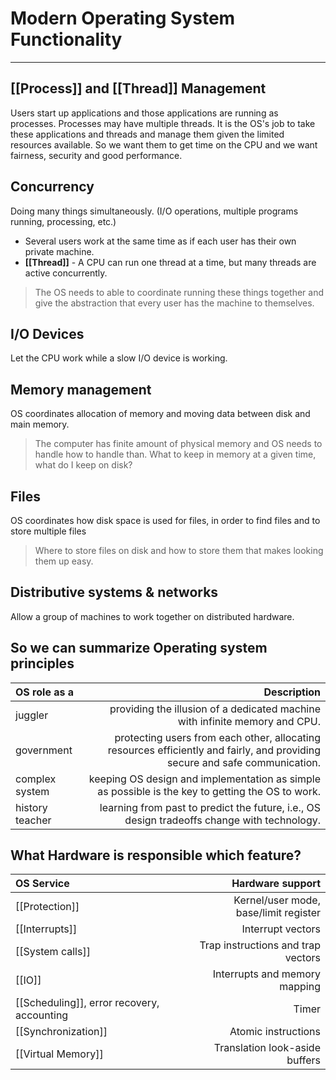 # Modern Operating System Functionality
<hr>

## [[Process]] and [[Thread]] Management
Users start up applications and those applications are running as processes. Processes may have multiple threads. It is the OS's job to take these applications and threads and manage them given the limited resources available. So we want them to get time on the CPU and we want fairness, security and good performance.
## Concurrency
Doing many things simultaneously. (I/O operations, multiple programs running, processing, etc.)
- Several users work at the same time as if each user has their own private machine.
- **[[Thread]]** - A CPU can run one thread at a time, but many threads are active concurrently.
>The OS needs to able to coordinate running these things together and give the abstraction that every user has the machine to themselves.
## I/O Devices
Let the CPU work while a slow I/O device is working.
## Memory management
OS coordinates allocation of memory and moving data between disk and main memory.
>The computer has finite amount of physical memory and OS needs to handle how to handle than. What to keep in memory at a given time, what do I keep on disk?
## Files
OS coordinates how disk space is used for files, in order to find files and to store multiple files
>Where to store files on disk and how to store them that makes looking them up easy. 
## Distributive systems & networks
Allow a group of machines to work together on distributed hardware. 

## So we can summarize Operating system principles
OS role as a  | Description
:----------------|-------------:
juggler  | providing the illusion of a dedicated machine with infinite memory and CPU.
government |protecting users from each other, allocating resources efficiently and fairly, and providing secure and safe communication.
complex system |keeping OS design and implementation as simple as possible is the key to getting the OS to work. 
history teacher | learning from past to predict the future, i.e., OS design tradeoffs change with technology.

## What Hardware is responsible which feature?
OS Service| Hardware support
:----------------|-------------:
[[Protection]]  | Kernel/user mode, base/limit register
[[Interrupts]] |Interrupt vectors
[[System calls]] | Trap instructions and trap vectors
[[IO]]| Interrupts and memory mapping
[[Scheduling]], error recovery, accounting |Timer
[[Synchronization]] | Atomic instructions 
[[Virtual Memory]] | Translation look-aside buffers


